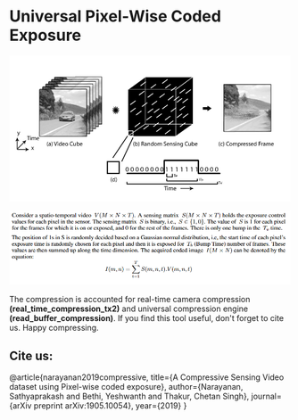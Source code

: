 # Universal Pixel-Wise Coded Exposure

![Alt text](images/pixel-wise.png?raw=true "Title")

![Alt text](images/sensing-matrix.png?raw=true "Title")

The compression is accounted for real-time camera compression **(real_time_compression_tx2)** and universal compression engine **(read_buffer_compression)**.
If you find this tool useful, don't forget to cite us. Happy compressing.

## Cite us:
<a id="1">
@article{narayanan2019compressive,
  title={A Compressive Sensing Video dataset using Pixel-wise coded exposure},
  author={Narayanan, Sathyaprakash and Bethi, Yeshwanth and Thakur, Chetan Singh},
  journal={arXiv preprint arXiv:1905.10054},
  year={2019}
}
</a> 
